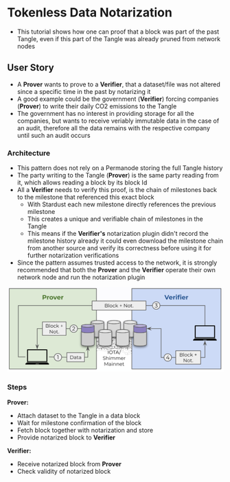 # Tokenless Data Notarization
- This tutorial shows how one can proof that a block was part of the past Tangle, even if this part of the Tangle was already pruned from network nodes

## User Story
- A **Prover** wants to prove to a **Verifier**, that a dataset/file was not altered since a specific time in the past by notarizing it
- A good example could be the government (**Verifier**) forcing companies (**Prover**) to write their daily CO2 emissions to the Tangle
- The government has no interest in providing storage for all the companies, but wants to receive veriably immutable data in the case of an audit, therefore all the data remains with the respective company until such an audit occurs

### Architecture
- This pattern does not rely on a Permanode storing the full Tangle history
- The party writing to the Tangle (**Prover**) is the same party reading from it, which allows reading a block by its block Id
- All a **Verifier** needs to verify this proof, is the chain of milestones back to the milestone that referenced this exact block
    - With Stardust each new milestone directly references the previous milestone
    - This creates a unique and verifiable chain of milestones in the Tangle
    - This means if the **Verifier's** notarization plugin didn't record the milestone history already it could even download the milestone chain from another source and verify its correctness before using it for further notarization verifications
- Since the pattern assumes trusted access to the network, it is strongly recommended that both the **Prover** and the **Verifier** operate their own network node and run the notarization plugin

![alt text](pattern.png)

### Steps
**Prover:**
- Attach dataset to the Tangle in a data block
- Wait for milestone confirmation of the block
- Fetch block together with notarization and store
- Provide notarized block to **Verifier**

**Verifier:**
- Receive notarized block from **Prover**
- Check validity of notarized block